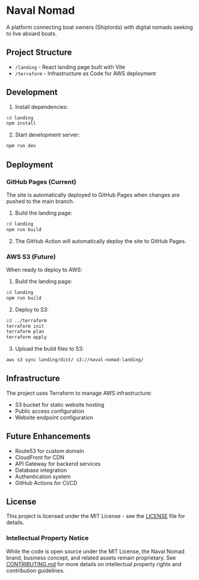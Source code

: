 # Naval Nomad

A platform connecting boat owners (Shiplords) with digital nomads seeking to live aboard boats.

<!-- Triggering new build -->

## Project Structure

- `/landing` - React landing page built with Vite
- `/terraform` - Infrastructure as Code for AWS deployment

## Development

1. Install dependencies:
```bash
cd landing
npm install
```

2. Start development server:
```bash
npm run dev
```

## Deployment

### GitHub Pages (Current)

The site is automatically deployed to GitHub Pages when changes are pushed to the main branch.

1. Build the landing page:
```bash
cd landing
npm run build
```

2. The GitHub Action will automatically deploy the site to GitHub Pages.

### AWS S3 (Future)

When ready to deploy to AWS:

1. Build the landing page:
```bash
cd landing
npm run build
```

2. Deploy to S3:
```bash
cd ../terraform
terraform init
terraform plan
terraform apply
```

3. Upload the build files to S3:
```bash
aws s3 sync landing/dist/ s3://naval-nomad-landing/
```

## Infrastructure

The project uses Terraform to manage AWS infrastructure:

- S3 bucket for static website hosting
- Public access configuration
- Website endpoint configuration

## Future Enhancements

- Route53 for custom domain
- CloudFront for CDN
- API Gateway for backend services
- Database integration
- Authentication system
- GitHub Actions for CI/CD

## License

This project is licensed under the MIT License - see the [LICENSE](LICENSE) file for details.

### Intellectual Property Notice

While the code is open source under the MIT License, the Naval Nomad brand, business concept, and related assets remain proprietary. See [CONTRIBUTING.md](CONTRIBUTING.md) for more details on intellectual property rights and contribution guidelines.
